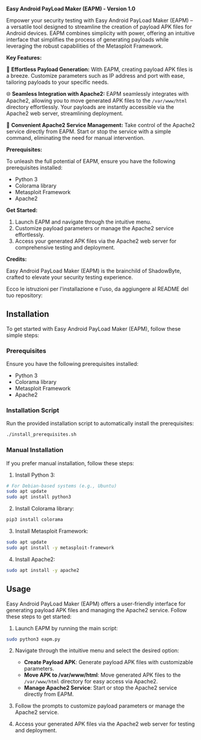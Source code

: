 
**Easy Android PayLoad Maker (EAPM) - Version 1.0**

Empower your security testing with Easy Android PayLoad Maker (EAPM) – a versatile tool designed to streamline the creation of payload APK files for Android devices. EAPM combines simplicity with power, offering an intuitive interface that simplifies the process of generating payloads while leveraging the robust capabilities of the Metasploit Framework.

**Key Features:**

🚀 **Effortless Payload Generation:** With EAPM, creating payload APK files is a breeze. Customize parameters such as IP address and port with ease, tailoring payloads to your specific needs.

🌐 **Seamless Integration with Apache2:** EAPM seamlessly integrates with Apache2, allowing you to move generated APK files to the `/var/www/html` directory effortlessly. Your payloads are instantly accessible via the Apache2 web server, streamlining deployment.

🔧 **Convenient Apache2 Service Management:** Take control of the Apache2 service directly from EAPM. Start or stop the service with a simple command, eliminating the need for manual intervention.

**Prerequisites:**

To unleash the full potential of EAPM, ensure you have the following prerequisites installed:

- Python 3
- Colorama library
- Metasploit Framework
- Apache2

**Get Started:**

1. Launch EAPM and navigate through the intuitive menu.
2. Customize payload parameters or manage the Apache2 service effortlessly.
3. Access your generated APK files via the Apache2 web server for comprehensive testing and deployment.

**Credits:**

Easy Android PayLoad Maker (EAPM) is the brainchild of ShadowByte, crafted to elevate your security testing experience.

Ecco le istruzioni per l'installazione e l'uso, da aggiungere al README del tuo repository:


## Installation

To get started with Easy Android PayLoad Maker (EAPM), follow these simple steps:

### Prerequisites

Ensure you have the following prerequisites installed:

- Python 3
- Colorama library
- Metasploit Framework
- Apache2

### Installation Script

Run the provided installation script to automatically install the prerequisites:

```bash
./install_prerequisites.sh
```

### Manual Installation

If you prefer manual installation, follow these steps:

1. Install Python 3:

```bash
# For Debian-based systems (e.g., Ubuntu)
sudo apt update
sudo apt install python3
```

2. Install Colorama library:

```bash
pip3 install colorama
```

3. Install Metasploit Framework:

```bash
sudo apt update
sudo apt install -y metasploit-framework
```

4. Install Apache2:

```bash
sudo apt install -y apache2
```

## Usage

Easy Android PayLoad Maker (EAPM) offers a user-friendly interface for generating payload APK files and managing the Apache2 service. Follow these steps to get started:

1. Launch EAPM by running the main script:

```bash
sudo python3 eapm.py
```

2. Navigate through the intuitive menu and select the desired option:

   - **Create Payload APK**: Generate payload APK files with customizable parameters.
   - **Move APK to /var/www/html**: Move generated APK files to the `/var/www/html` directory for easy access via Apache2.
   - **Manage Apache2 Service**: Start or stop the Apache2 service directly from EAPM.

3. Follow the prompts to customize payload parameters or manage the Apache2 service.

4. Access your generated APK files via the Apache2 web server for testing and deployment.

